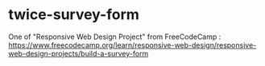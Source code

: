 # twice-survey-form
One of "Responsive Web Design Project" from FreeCodeCamp :
https://www.freecodecamp.org/learn/responsive-web-design/responsive-web-design-projects/build-a-survey-form
